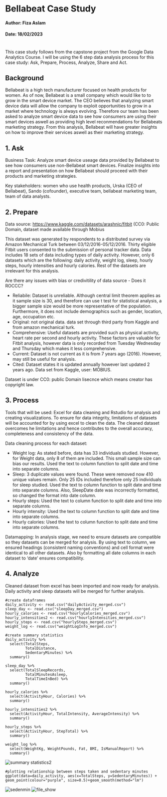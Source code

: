 # Bellabeat Case Study
#### Author: Fiza Aslam
#### Date: 18/02/2023
#
This case study follows from the capstone project from the Google Data Analytics Course. I will be using the 6 step data analysis process for this case study: Ask, Prepare, Process, Analyze, Share and Act. 

## Background
Bellabeat is a high tech manufacturer focused on health products for women. As of now, Bellabeat is a small company which would like to to grow in the smart device market. The CEO believes that analyzing smart device data will allow the company to exploit opportunities to grow in a market where technology is always evolving. Therefore our team has been asked to analyze smart device data to see how consumers are using their smart devices aswell as providing high level reconmendations for Bellabeats marketing strategy. From this analysis, Bellabeat will have greater insights on how to improve their services aswell as their marketing strategy.

## 1. Ask 
Business Task: Analyze smart device useage data provided by Bellabeat to see how consumers use non-Bellabeat smart devices. Finalize insights into a report and presentation on how Bellabeat should proceed with their products and marketing strategies. 

Key stakeholders: women who use health products, Urska (CEO of Bellabeat), Sando (cofounder), executive team, bellabeat marketing team, team of data analysts. 

## 2. Prepare
Data source: https://www.kaggle.com/datasets/arashnic/fitbit (CC0: Public Domain, dataset made available through Mobius

This dataset was generated by respondents to a distributed survey via Amazon Mechanical Turk between 03/12/2016-05/12/2016. Thirty eligible Fitbit users consented to the submission of personal tracker data. Data includes 18 sets of data including types of daily activity. However, only 6 datasets which are the following: daily activity, weight log, sleep, hourly steps, hourly intensities and hourly calories. Rest of the datasets are irrelevant for this analysis. 

Are there any issues with bias or credivitility of data source - Does it ROCCC? 
- Reliabile: Dataset is unreliable. Although central limit theorem applies as it sample size is 30, and therefore can use t test for statistical analysis, a bigger sample size would be more representative of the population. Furthermore, it does not include demographics such as gender, location, age, occupation etc.
- Original: not original data. data set through third party from Kaggle and from amazon mechanical turk.
- Comprehensive: Useful datasets are provided such as physical activity, heart rate per second and hourly activity. These factors are valuable for Fitbit analysis, however data is only recorded from Tuesday Wednesday and Thursday which makes it less comprehensive.  
- Current: Dataset is not current as it is from 7 years ago (2016). However, may still be useful for analysis. 
- Cited: Dataset states it is updated annually however last updated 2 years ago. Data set from Kaggle, user: MÖBIUS. 

Dataset is under CC0: public Domain lisecnce which means creator has copyright law. 

## 3. Process
Tools that will be used: Excel for data cleaning and Rstudio for analysis and creating visualizations. 
To ensure for data integrity, limitations of datasets will be accounted for by using excel to clean the data. The cleaned dataset overcomes he limitations and hence contributes to the overall accuracy, completeness and consistency of the data. 

Data cleaning process for each dataset: 
- Weight log: As stated before, data has 33 individuals studied. However, for Weight data, only 8 of them are included. This small sample size can bias our results. Used the text to column function to split date and time into separate columns. 
- Sleep: 3 duplicate values were found. These were removed now 410 unique values remain. Only 25 IDs included therefore only 25 individuals for sleep studied. Used the text to column function to split date and time into separate columns. Also, SleepDate date was incorrectly formatted, so changed the format into date column. 
- Hourly steps: Used the text to column function to split date and time into separate columns.
- Hourly intensity: Used the text to column function to split date and time into separate columns.
- Hourly calories: Used the text to column function to split date and time into separate columns.
 
Datamapping: In analysis stage, we need to ensure datasets are compatible so they datasets can be merged for analysis. By using text to column, we ensured headings (consistent naming conventions) and cell format were identical to all other datasets. Also by formatting all date columns in each dataset to ‘date’ ensures compatibility.  

## 4. Analyze
Cleaned dataset from excel has been imported and now ready for analysis. Daily activity and sleep datasets will be merged for further analysis. 

```
#create dataframes
daily_activity <- read.csv("dailyActivity_merged.csv")
sleep_day <- read.csv("sleepDay_merged.csv")
hourly_calories <- read.csv("hourlyCalories_merged.csv")
hourly_intensities2 <- read.csv("hourlyIntensities_merged.csv")
hourly_steps <- read.csv("hourlySteps_merged.csv")
weight_log <- read.csv("weightLogInfo_merged.csv")
```

```
#create summary statistics
daily_activity %>%  
  select(TotalSteps,
         TotalDistance,
         SedentaryMinutes) %>%
  summary()

sleep_day %>%  
  select(TotalSleepRecords,
         TotalMinutesAsleep,
         TotalTimeInBed) %>%
  summary()

hourly_calories %>%  
  select(ActivityHour, Calories) %>%
  summary()

hourly_intensities2 %>%  
  select(ActivityHour, TotalIntensity, AverageIntensity) %>%
  summary()

hourly_steps %>%  
  select(ActivityHour, StepTotal) %>%
  summary()

weight_log %>%  
  select(WeightKg, WeightPounds, Fat, BMI, IsManualReport) %>%
  summary()
```
![summary statistics2](https://user-images.githubusercontent.com/125687123/219881798-4e94d735-2fe6-4056-8f7d-09ece3ad3184.png)

```
#plotting relationship between steps taken and sedentary minutes 
ggplot(data=daily_activity, aes(x=TotalSteps, y=SedentaryMinutes)) + geom_point(colour="purple", size=0.5)+geom_smooth(method="lm")

```
![sedenmin](https://user-images.githubusercontent.com/125687123/219888135-85100c20-3380-4d7a-98ff-49e55906d732.jpeg)
![file_show](https://user-images.githubusercontent.com/125687123/219890444-e37bdb61-a0ee-4187-9d21-03cc1761d7b3.jpeg)
